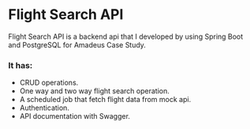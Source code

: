 
# Flight Search API

Flight Search API is a backend api that I developed  by using Spring Boot and PostgreSQL for Amadeus Case Study.

### It has:
- CRUD operations.
- One way and two way flight search operation.
- A scheduled job that fetch flight data from mock api.
- Authentication.
- API documentation with Swagger.